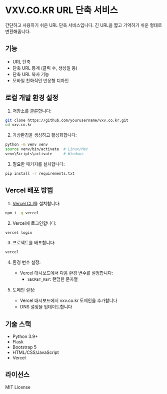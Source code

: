 # VXV.CO.KR URL 단축 서비스

간단하고 사용하기 쉬운 URL 단축 서비스입니다. 긴 URL을 짧고 기억하기 쉬운 형태로 변환해줍니다.

## 기능

- URL 단축
- 단축 URL 통계 (클릭 수, 생성일 등)
- 단축 URL 복사 기능
- 모바일 친화적인 반응형 디자인

## 로컬 개발 환경 설정

1. 저장소를 클론합니다:
```bash
git clone https://github.com/yourusername/vxv.co.kr.git
cd vxv.co.kr
```

2. 가상환경을 생성하고 활성화합니다:
```bash
python -m venv venv
source venv/bin/activate  # Linux/Mac
venv\Scripts\activate     # Windows
```

3. 필요한 패키지를 설치합니다:
```bash
pip install -r requirements.txt
```

## Vercel 배포 방법

1. [Vercel CLI](https://vercel.com/download)를 설치합니다:
```bash
npm i -g vercel
```

2. Vercel에 로그인합니다:
```bash
vercel login
```

3. 프로젝트를 배포합니다:
```bash
vercel
```

4. 환경 변수 설정:
   - Vercel 대시보드에서 다음 환경 변수를 설정합니다:
     - `SECRET_KEY`: 랜덤한 문자열

5. 도메인 설정:
   - Vercel 대시보드에서 vxv.co.kr 도메인을 추가합니다
   - DNS 설정을 업데이트합니다

## 기술 스택

- Python 3.9+
- Flask
- Bootstrap 5
- HTML/CSS/JavaScript
- Vercel

## 라이선스

MIT License
